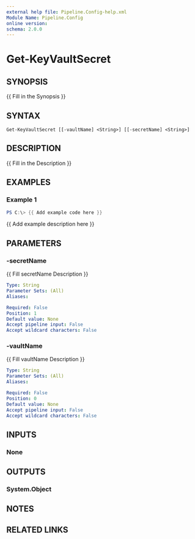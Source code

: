 ```yaml
---
external help file: Pipeline.Config-help.xml
Module Name: Pipeline.Config
online version:
schema: 2.0.0
---
```


# Get-KeyVaultSecret

## SYNOPSIS
{{ Fill in the Synopsis }}

## SYNTAX

```
Get-KeyVaultSecret [[-vaultName] <String>] [[-secretName] <String>]
```

## DESCRIPTION
{{ Fill in the Description }}

## EXAMPLES

### Example 1
```powershell
PS C:\> {{ Add example code here }}
```

{{ Add example description here }}

## PARAMETERS

### -secretName
{{ Fill secretName Description }}

```yaml
Type: String
Parameter Sets: (All)
Aliases:

Required: False
Position: 1
Default value: None
Accept pipeline input: False
Accept wildcard characters: False
```

### -vaultName
{{ Fill vaultName Description }}

```yaml
Type: String
Parameter Sets: (All)
Aliases:

Required: False
Position: 0
Default value: None
Accept pipeline input: False
Accept wildcard characters: False
```

## INPUTS

### None

## OUTPUTS

### System.Object
## NOTES

## RELATED LINKS
